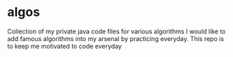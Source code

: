 # algos
Collection of my private java code files for various algorithms
I would like to add famous algorithms into my arsenal by practicing everyday. This repo is to keep me motivated to code everyday

